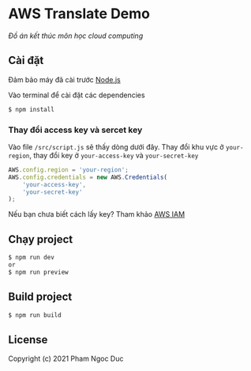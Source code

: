 # AWS Translate Demo
_Đồ án kết thúc môn học cloud computing_

## Cài đặt

Đảm bảo máy đã cài trước [Node.js](https://nodejs.org/en/)

Vào terminal để cài đặt các dependencies

``` bash
$ npm install
````

### Thay đổi access key và sercet key 
Vào file `/src/script.js` sẽ thấy dòng dưới đây. Thay đổi khu vực ở  `your-region`, thay đổi key ở `your-access-key` và `your-secret-key`
```javascript
AWS.config.region = 'your-region';
AWS.config.credentials = new AWS.Credentials(
	'your-access-key',
	'your-secret-key'
);
```
Nếu bạn chưa biết cách lấy key? Tham khảo [AWS IAM](https://aws.amazon.com/vi/iam/)

## Chạy project

```bash
$ npm run dev
or
$ npm run preview
```

## Build project

```bash
$ npm run build
```

## License
Copyright (c) 2021 Pham Ngoc Duc